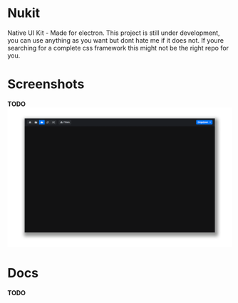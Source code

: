 
# Nukit
Native UI Kit - Made for electron. This project is still under development, you can
use anything as you want but dont hate me if it does not. If youre searching for a
complete css framework this might not be the right repo for you.

# Screenshots
**TODO**
![Screenshot 1](https://raw.githubusercontent.com/juliusmh/nukit/a1c49aaade9c60ef473db7caf598b51fa55ab6ef/docs/screen1.png "Screenshot 1")


# Docs
**TODO**
